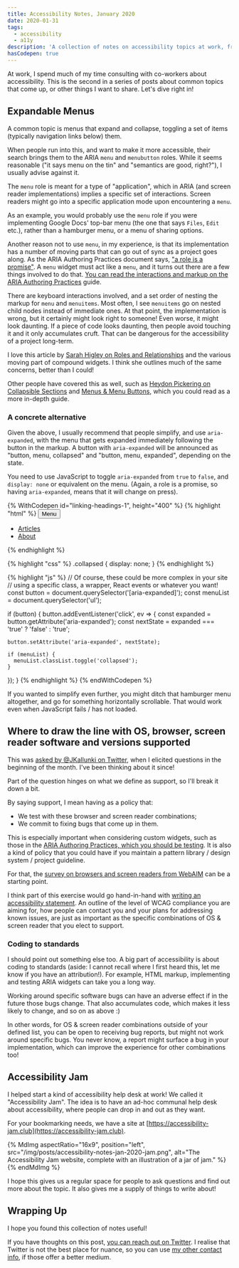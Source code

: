 ```yaml
---
title: Accessibility Notes, January 2020
date: 2020-01-31
tags:
  - accessibility
  - a11y
description: 'A collection of notes on accessibility topics at work, from January 2020.'
hasCodepen: true
---
```


At work, I spend much of my time consulting with co-workers about accessibility. This is the second in a series of posts about common topics that come up, or other things I want to share. Let's dive right in!

## Expandable Menus

A common topic is menus that expand and collapse, toggling a set of items (typically navigation links below) them.

When people run into this, and want to make it more accessible, their search brings them to the ARIA `menu` and `menubutton` roles. While it seems reasonable ("it says menu on the tin" and "semantics are good, right?"), I usually advise against it.

The `menu` role is meant for a type of "application", which in ARIA (and screen reader implementations) implies a specific set of interactions. Screen readers might go into a specific application mode upon encountering a `menu`.

As an example, you would probably use the `menu` role if you were implementing Google Docs' top-bar menu (the one that says `Files`, `Edit` etc.), rather than a hamburger menu, or a menu of sharing options.

Another reason not to use `menu`, in my experience, is that its implementation has a number of moving parts that can go out of sync as a project goes along. As the ARIA Authoring Practices document says, ["a role is a promise"](https://www.w3.org/TR/wai-aria-practices-1.1/#no_aria_better_bad_aria). A `menu` widget must act like a `menu`, and it turns out there are a few things involved to do that. [You can read the interactions and markup on the ARIA Authoring Practices](https://www.w3.org/TR/wai-aria-practices-1.1/#menubutton) guide.

There are keyboard interactions involved, and a set order of nesting the markup for `menu` and `menuitems`. Most often, I see `menuitems` go on nested child nodes instead of immediate ones. At that point, the implementation is wrong, but it certainly might look right to someone! Even worse, it might look daunting. If a piece of code looks daunting, then people avoid touching it and it only accumulates cruft. That can be dangerous for the accessibility of a project long-term.

I love this article by [Sarah Higley on Roles and Relationships](https://sarahmhigley.com/writing/roles-and-relationships/) and the various moving part of compound widgets. I think she outlines much of the same concerns, better than I could!

Other people have covered this as well, such as [Heydon Pickering on Collapsible Sections](https://inclusive-components.design/collapsible-sections/) and [Menus & Menu Buttons](https://inclusive-components.design/menus-menu-buttons/), which you could read as a more in-depth guide.

### A concrete alternative

Given the above, I usually recommend that people simplify, and use `aria-expanded`, with the menu that gets expanded immediately following the button in the markup. A button with `aria-expanded` will be announced as "button, menu, collapsed" and "button, menu, expanded", depending on the state.

You need to use JavaScript to toggle `aria-expanded` from `true` to `false`, and `display: none` or equivalent on the menu. (Again, a role is a promise, so having `aria-expanded`, means that it will change on press).

{% WithCodepen id="linking-headings-1", height="400" %}
{% highlight "html" %}
<button aria-expanded="false">
  Menu
</button>
<ul class="collapsed">
  <li>
    <a href="/articles">
      Articles
    </a>
  </li>
  <li>
    <a href="/about">
      About
    </a>
  </li>
</ul>
{% endhighlight %}

{% highlight "css" %}
.collapsed {
  display: none;
}
{% endhighlight %}

{% highlight "js" %}
// Of course, these could be more complex in your site
// using a specific class, a wrapper, React events or whatever you want!
const button = document.querySelector('[aria-expanded]');
const menuList = document.querySelector('ul');

if (button) {
  button.addEventListener('click', ev => {
    const expanded = button.getAttribute('aria-expanded');
    const nextState = expanded === 'true' ? 'false' : 'true';

    button.setAttribute('aria-expanded', nextState);

    if (menuList) {
      menuList.classList.toggle('collapsed');
    }
  });
}
{% endhighlight %}
{% endWithCodepen %}

If you wanted to simplify even further, you might ditch that hamburger menu altogether, and go for something horizontally scrollable. That would work even when JavaScript fails / has not loaded.

## Where to draw the line with OS, browser, screen reader software and versions supported

This was [asked by @JKallunki on Twitter](https://twitter.com/isfotis/status/1217376579896139776), when I elicited questions in the beginning of the month. I've been thinking about it since!

Part of the question hinges on what we define as support, so I'll break it down a bit.

By saying support, I mean having as a policy that:
- We test with these browser and screen reader combinations;
- We commit to fixing bugs that come up in them.

This is especially important when considering custom widgets, such as those in the [ARIA Authoring Practices, which you should be testing](https://www.w3.org/TR/wai-aria-practices-1.1/#browser_and_AT_support). It is also a kind of policy that you could have if you maintain a pattern library / design system / project guideline.

For that, the [survey on browsers and screen readers from WebAIM](https://webaim.org/projects/screenreadersurvey8/) can be a starting point.

I think part of this exercise would go hand-in-hand with [writing an accessibility statement](https://www.nomensa.com/blog/2009/writing-an-accessibility-statement/). An outline of the level of WCAG compliance you are aiming for, how people can contact you and your plans for addressing known issues, are just as important as the specific combinations of OS & screen reader that you elect to support.

### Coding to standards

I should point out something else too. A big part of accessibility is about coding to standards (aside: I cannot recall where I first heard this, let me know if you have an attribution!). For example, HTML markup, implementing and testing ARIA widgets can take you a long way.

Working around specific software bugs can have an adverse effect if in the future those bugs change. That also accumulates code, which makes it less likely to change, and so on as above :)

In other words, for OS & screen reader combinations outside of your defined list, you can be open to receiving bug reports, but might not work around specific bugs. You never know, a report might surface a bug in your implementation, which can improve the experience for other combinations too!

## Accessibility Jam

I helped start a kind of accessibility help desk at work! We called it "Accessibility Jam". The idea is to have an ad-hoc communal help desk about accessibility, where people can drop in and out as they want.

For your bookmarking needs, we have a site at [https://accessibility-jam.club](https://accessibility-jam.club).

{% MdImg
  aspectRatio="16x9",
  position="left",
  src="/img/posts/accessibility-notes-jan-2020-jam.png",
  alt="The Accessibility Jam website, complete with an illustration of a jar of jam."
%}{% endMdImg %}

I hope this gives us a regular space for people to ask questions and find out more about the topic. It also gives me a supply of things to write about!

## Wrapping Up

I hope you found this collection of notes useful!

If you have thoughts on this post, [you can reach out on Twitter](https://twitter.com/isfotis). I realise that Twitter is not the best place for nuance, so you can use [my other contact info](/about/#contact), if those offer a better medium.

